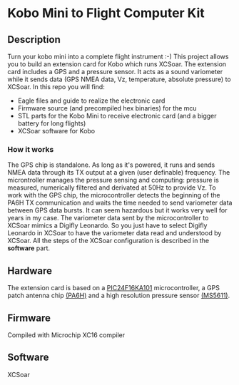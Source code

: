 # Kobo Mini to Flight Computer Kit

## Description
Turn your kobo mini into a complete flight instrument :-)
This project allows you to build an extension card for Kobo which runs XCSoar. The extension card includes a GPS and a pressure sensor. It acts as a sound variometer while it sends data (GPS NMEA data, Vz, temperature, absolute pressure) to XCSoar. In this repo you will find:
- Eagle files and guide to realize the electronic card
- Firmware source (and precompiled hex binaries) for the mcu
- STL parts for the Kobo Mini to receive electronic card (and a bigger battery for long flights)
- XCSoar software for Kobo

### How it works
The GPS chip is standalone. As long as it's powered, it runs and sends NMEA data through its TX output at a given (user definable) frequency. The microntroller manages the pressure sensing and computing: pressure is measured, numerically filtered and derivated at 50Hz to provide Vz. To work with the GPS chip, the microcontroller detects the beginning of the PA6H TX communication and waits the time needed to send variometer data between GPS data bursts. It can seem hazardous but it works very well for years in my case. The variometer data sent by the microcontroller to XCSoar mimics a Digifly Leonardo. So you just have to select Digifly Leonardo in XCSoar to have the variometer data read and understood by XCSoar. All the steps of the XCSoar configuration is described in the __software__ part.

## Hardware

The extension card is based on a [PIC24F16KA101](http://ww1.microchip.com/downloads/en/DeviceDoc/39927c.pdf) microcontroller, a GPS patch antenna chip [(PA6H)](https://cdn-shop.adafruit.com/datasheets/GlobalTop-FGPMMOPA6H-Datasheet-V0A.pdf) and a high resolution pressure sensor [(MS5611)](https://infusionsystems.com/support/MS5611-01BA03.pdf).

## Firmware

Compiled with Microchip XC16 compiler

## Software

XCSoar
